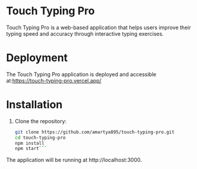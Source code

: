 # Touch Typing Pro

Touch Typing Pro is a web-based application that helps users improve their typing speed and accuracy through interactive typing exercises.

# Deployment
The Touch Typing Pro application is deployed and accessible at:https://touch-typing-pro.vercel.app/



# Installation

1. Clone the repository:

   ```bash
   git clone https://github.com/amartya895/touch-typing-pro.git
   cd touch-typing-pro
   npm install
   npm start```

The application will be running at http://localhost:3000.


